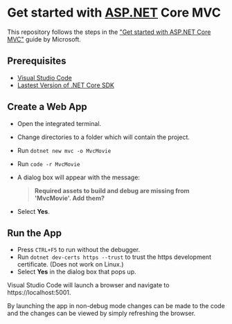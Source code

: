 # Get started with [ASP.NET][asp_net] Core MVC

This repository follows the steps in the ["Get started with ASP.NET Core MVC"][get_started_with_asp_net_core_mvc] guide by Microsoft.

## Prerequisites

- [Visual Studio Code][vs_code]
- [Lastest Version of .NET Core SDK][dotnet_core_sdk]

## Create a Web App

- Open the integrated terminal.
- Change directories to a folder which will contain the project.
- Run `dotnet new mvc -o MvcMovie`
- Run `code -r MvcMovie`

- A dialog box will appear with the message:
    > **Required assets to build and debug are missing from 'MvcMovie'. Add them?**
- Select **Yes**.

## Run the App

- Press `CTRL+F5` to run without the debugger.
- Run `dotnet dev-certs https --trust` to trust the https development certificate. (Does not work on Linux.)
- Select **Yes** in the dialog box that pops up.

Visual Studio Code will launch a browser and navigate to https://localhost:5001.

By launching the app in non-debug mode changes can be made to the code and the changes can be viewed by simply refreshing the browser.


[asp_net]: <https://dotnet.microsoft.com/apps/aspnet> "ASP.NET"
[dotnet_core_sdk]: <https://dotnet.microsoft.com/download>
[get_started_with_asp_net_core_mvc]: <https://docs.microsoft.com/en-us/aspnet/core/tutorials/first-mvc-app/start-mvc?view=aspnetcore-3.1&tabs=visual-studio-code> "Get started with ASP.NET Core MVC"
[vs_code]: <https://code.visualstudio.com/Download> "Visual Studio Code"